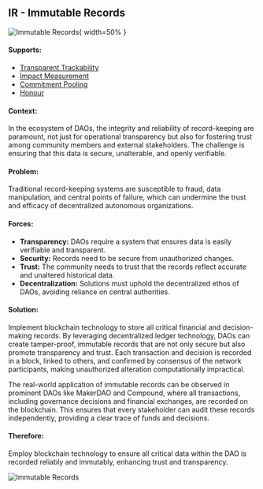 ## IR - Immutable Records

![Immutable Records](output/illustrations/immutable_records.png){ width=50% }

#### Supports:
* [Transparent Trackability](/patterns/transparent_trackability.html)
* [Impact Measurement](/patterns/impact_measurement.html)
* [Commitment Pooling](/patterns/commitment_pooling.html)
* [Honour](/patterns/honour.html)

#### Context:
In the ecosystem of DAOs, the integrity and reliability of record-keeping are paramount, not just for operational transparency but also for fostering trust among community members and external stakeholders. The challenge is ensuring that this data is secure, unalterable, and openly verifiable.

#### Problem:
Traditional record-keeping systems are susceptible to fraud, data manipulation, and central points of failure, which can undermine the trust and efficacy of decentralized autonomous organizations.

#### Forces:

- **Transparency:** DAOs require a system that ensures data is easily verifiable and transparent.
- **Security:** Records need to be secure from unauthorized changes.
- **Trust:** The community needs to trust that the records reflect accurate and unaltered historical data.
- **Decentralization:** Solutions must uphold the decentralized ethos of DAOs, avoiding reliance on central authorities.

#### Solution:
Implement blockchain technology to store all critical financial and decision-making records. By leveraging decentralized ledger technology, DAOs can create tamper-proof, immutable records that are not only secure but also promote transparency and trust. Each transaction and decision is recorded in a block, linked to others, and confirmed by consensus of the network participants, making unauthorized alteration computationally impractical.

The real-world application of immutable records can be observed in prominent DAOs like MakerDAO and Compound, where all transactions, including governance decisions and financial exchanges, are recorded on the blockchain. This ensures that every stakeholder can audit these records independently, providing a clear trace of funds and decisions.

#### Therefore:
Employ blockchain technology to ensure all critical data within the DAO is recorded reliably and immutably, enhancing trust and transparency.

![Immutable Records](output/immutable_records_specific_graph.png)
